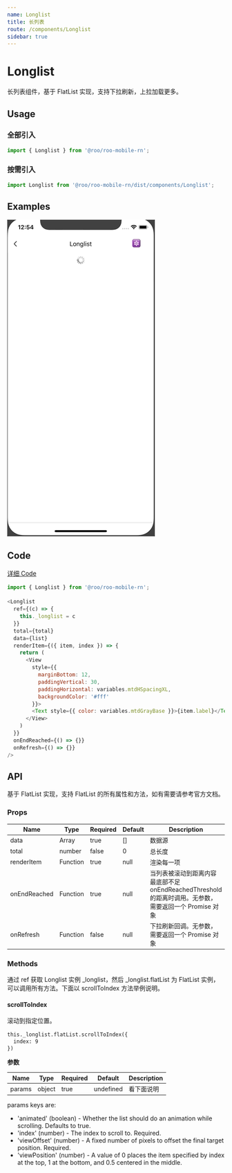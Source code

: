 ```yaml
---
name: Longlist
title: 长列表
route: /components/Longlist
sidebar: true
---
```


# Longlist

长列表组件，基于 FlatList 实现，支持下拉刷新，上拉加载更多。

## Usage

### 全部引入
```js
import { Longlist } from '@roo/roo-mobile-rn';
```

### 按需引入
```js
import Longlist from '@roo/roo-mobile-rn/dist/components/Longlist';
```

## Examples
![image](../images/Longlist/1.gif)

## Code
[详细 Code](https://github.com/Meituan-Dianping/beeshell/tree/master/examples/Longlist/index.tsx)

```js
import { Longlist } from '@roo/roo-mobile-rn';

<Longlist
  ref={(c) => {
    this._longlist = c
  }}
  total={total}
  data={list}
  renderItem={({ item, index }) => {
    return (
      <View
        style={{
          marginBottom: 12,
          paddingVertical: 30,
          paddingHorizontal: variables.mtdHSpacingXL,
          backgroundColor: '#fff'
        }}>
        <Text style={{ color: variables.mtdGrayBase }}>{item.label}</Text>
      </View>
    )
  }}
  onEndReached={() => {}}
  onRefresh={() => {}}
/>

```

## API

基于 FlatList 实现，支持 FlatList 的所有属性和方法，如有需要请参考官方文档。

### Props

| Name               | Type         | Required | Default | Description |
| ---- | ---- | ---- | ---- | ---- |
| data               | Array        | true     | []      | 数据源                       |
| total              | number       | false    | 0       | 总长度                       |
| renderItem         | Function     | true     | null    | 渲染每一项                   |
| onEndReached       | Function     | true     | null    | 当列表被滚动到距离内容最底部不足 onEndReachedThreshold 的距离时调用。无参数，需要返回一个 Promise 对象 |
| onRefresh          | Function     | false    | null    | 下拉刷新回调。无参数，需要返回一个 Promise 对象 |

### Methods

通过 ref 获取 Longlist 实例 _longlist，然后 _longlist.flatList 为 FlatList 实例，可以调用所有方法。下面以 scrollToIndex 方法举例说明。

#### scrollToIndex

滚动到指定位置。

```
this._longlist.flatList.scrollToIndex({
  index: 9
})
```
**参数**

| Name               | Type         | Required | Default | Description |
| ---- | ---- | ---- | ---- | ---- |
| params             | object       | true     | undefined | 看下面说明 |

params keys are:

- 'animated' (boolean) - Whether the list should do an animation while scrolling. Defaults to true.
- 'index' (number) - The index to scroll to. Required.
- 'viewOffset' (number) - A fixed number of pixels to offset the final target position. Required.
- 'viewPosition' (number) - A value of 0 places the item specified by index at the top, 1 at the bottom, and 0.5 centered in the middle.
